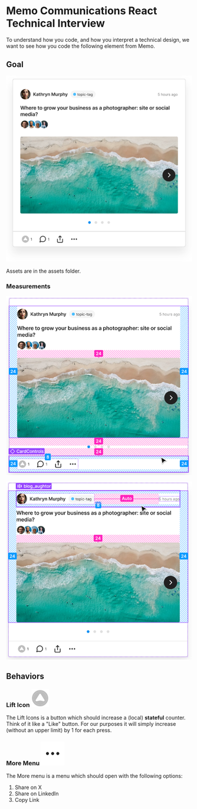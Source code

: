 # Memo Communications React Technical Interview

To understand how you code, and how you interpret a technical design, we want to see how you code the following element from Memo. 

## Goal
![Card](doc/Card.svg)

Assets are in the assets folder.

### Measurements
![Measurements One](doc/measurements1.png)

![Measurements Two](doc/measurements2.png)

## Behaviors 

### Lift Icon ![Lift Icon](assets/LiftIcon.svg) 

The Lift Icons is a button which should increase a (local) **stateful** counter. Think of it like a "Like" button. For our purposes it will simply increase (without an upper limit) by 1 for each press. 

### More Menu ![More Icon](assets/more.svg) 

The More menu is a menu which should open with the following options: 
1. Share on X
1. Share on LinkedIn
1. Copy Link
